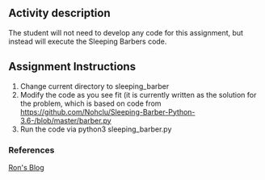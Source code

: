 ## Activity description
The student will not need to develop any code for this assignment, but instead will execute the Sleeping Barbers code.

## Assignment Instructions
1. C​hange current directory to sleeping_barber
2. M​odify the code as you see fit (it is currently written as the solution for the problem, which is based on code from https://github.com/Nohclu/Sleeping-Barber-Python-3.6-/blob/master/barber.py
3. R​un the code via python3 sleeping_barber.py

### References
[Ron's Blog](https://www.adit.io/posts/2013-05-11-The-Dining-Philosophers-Problem-With-Ron-Swanson.html)

